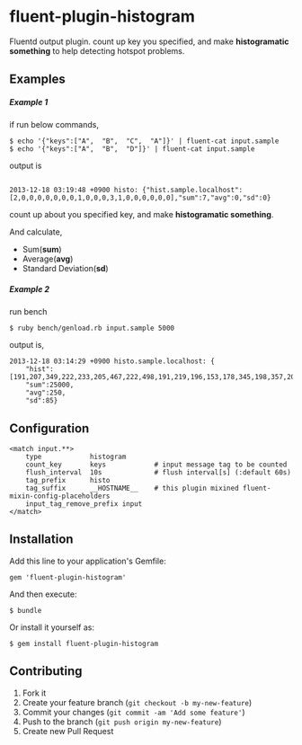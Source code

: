 # fluent-plugin-histogram

Fluentd output plugin. count up key you specified,
and make **histogramatic something** to help detecting hotspot problems.

## Examples

##### Example 1

if run below commands, 
```
$ echo '{"keys":["A",  "B",  "C",  "A"]}' | fluent-cat input.sample
$ echo '{"keys":["A",  "B",  "D"]}' | fluent-cat input.sample
```

output is
```

2013-12-18 03:19:48 +0900 histo: {"hist.sample.localhost":[2,0,0,0,0,0,0,0,1,0,0,0,3,1,0,0,0,0,0,0],"sum":7,"avg":0,"sd":0}
```

count up about you specified key, and make **histogramatic something**.

And calculate,

* Sum(**sum**)
* Average(**avg**)
* Standard Deviation(**sd**)

##### Example 2

run bench
```
$ ruby bench/genload.rb input.sample 5000
```

output is, 
```
2013-12-18 03:14:29 +0900 histo.sample.localhost: {
    "hist":[191,207,349,222,233,205,467,222,498,191,219,196,153,178,345,198,357,207,190,345,390,213,487,173,325,192,188,231,366,187,173,219,166,395,322,186,200,191,204,202,223,164,178,302,170,234,223,142,365,195,466,182,168,158,196,195,213,317,355,190,209,249,325,197,194,207,193,336,352,340,181,354,227,192,193,454,334,346,164,181,219,190,338,203,352,223,199,359,186,378,223,194,330,204,198,319,207,217,193,221],
    "sum":25000,
    "avg":250,
    "sd":85}
```

## Configuration

```
<match input.**>
    type            histogram
    count_key       keys            # input message tag to be counted
    flush_interval  10s             # flush interval[s] (:default 60s)
    tag_prefix      histo
    tag_suffix      __HOSTNAME__    # this plugin mixined fluent-mixin-config-placeholders
    input_tag_remove_prefix input
</match>
```

## Installation

Add this line to your application's Gemfile:

    gem 'fluent-plugin-histogram'

And then execute:

    $ bundle

Or install it yourself as:

    $ gem install fluent-plugin-histogram

## Contributing

1. Fork it
2. Create your feature branch (`git checkout -b my-new-feature`)
3. Commit your changes (`git commit -am 'Add some feature'`)
4. Push to the branch (`git push origin my-new-feature`)
5. Create new Pull Request

